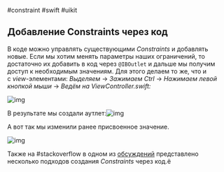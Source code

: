 #constraint #swift #uikit  
## **Добавление Constraints через код**

В коде можно управлять существующими _Constraints_ и добавлять новые. Если мы хотим менять параметры наших ограничений, то достаточно их добавить в код через `@IBOutlet` и дальше мы получим доступ к необходимым значениям. Для этого делаем то же, что и с _view_-элементами: _Выделяем_ → _Зажимаем Ctrl_ → _Нажимаем левой кнопкой мыши_ → _Ведём на ViewController.swift:_

![img](https://lms-cdn.skillfactory.ru/assets/courseware/v1/52ef255a74f26fb32b17643f8c564207/asset-v1:SkillFactory+iOS-2.0+2021+type@asset+block/ios_m20_u4_p21.png)

  
  

В результате мы создали аутлет:![img](https://lms-cdn.skillfactory.ru/assets/courseware/v1/66140adac6411ec7b6869f037b64e8a3/asset-v1:SkillFactory+iOS-2.0+2021+type@asset+block/ios_m20_u4_p22.png)

  
  

А вот так мы изменили ранее присвоенное значение.

![img](https://lms-cdn.skillfactory.ru/assets/courseware/v1/26cfee97f146fc713ce051e5234a3ce1/asset-v1:SkillFactory+iOS-2.0+2021+type@asset+block/ios_m20_u4_p23.png)




Также на #stackoverflow в одном из [обсуждений](https://stackoverflow.com/questions/26180822/how-to-add-constraints-programmatically-using-swift) представлено несколько подходов создания _Constraints_ через код.ё